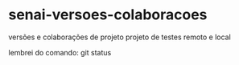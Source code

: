 # senai-versoes-colaboracoes
versões e colaborações de projeto
projeto de testes remoto e local

lembrei do comando: git status